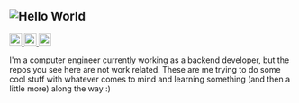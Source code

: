 ![Hello World](https://media.giphy.com/media/PiQJXtYLYSfybVwxTA/giphy.gif)
---
<a href="https://twitter.com/pam27jr">
  <img  alt="Glyan | Twitter" width="22px" src="https://cdn.jsdelivr.net/npm/simple-icons@v3/icons/twitter.svg" />
</a>
<a href="https://www.linkedin.com/in/pamelajr/">
  <img  alt="Glyan | Linkedin" width="22px" src="https://cdn.jsdelivr.net/npm/simple-icons@v3/icons/linkedin.svg" />
</a>
<a href="https://www.instagram.com/glyan27/">
  <img  alt="Glyan | Instagram" width="22px" src="https://cdn.jsdelivr.net/npm/simple-icons@v3/icons/instagram.svg" />
</a>
<br/> 
<p>

I'm a computer engineer currently working as a backend developer, but the repos you see here are not work related. These are me trying to do some cool stuff with whatever comes to mind and learning something (and then a little more) along the way :)
</p>

<!--
**Glyan/Glyan** is a ✨ _special_ ✨ repository because its `README.md` (this file) appears on your GitHub profile.

Here are some ideas to get you started:

- 🔭 I’m currently working on ...
- 🌱 I’m currently learning ...
- 👯 I’m looking to collaborate on ...
- 🤔 I’m looking for help with ...
- 💬 Ask me about ...
- 📫 How to reach me: ...
- 😄 Pronouns: ...
- ⚡ Fun fact: ...
-->
